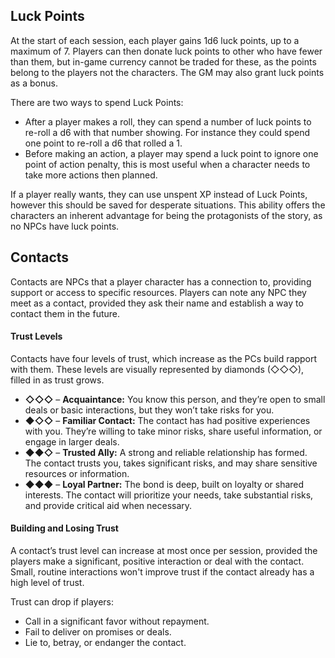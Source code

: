 ## Luck Points
At the start of each session, each player gains 1d6 luck points, up to a maximum of 7. Players can then donate luck points to other who have fewer than them, but in-game currency cannot be traded for these, as the points belong to the players not the characters. The GM may also grant luck points as a bonus.

There are two ways to spend Luck Points:
- After a player makes a roll, they can spend a number of luck points to re-roll a d6 with that number showing. For instance they could spend one point to re-roll a d6 that rolled a 1.
- Before making an action, a player may spend a luck point to ignore one point of action penalty, this is most useful when a character needs to take more actions then planned.

If a player really wants, they can use unspent XP instead of Luck Points, however this should be saved for desperate situations. This ability offers the characters an inherent advantage for being the protagonists of the story, as no NPCs have luck points.
## Contacts
Contacts are NPCs that a player character has a connection to, providing support or access to specific resources. Players can note any NPC they meet as a contact, provided they ask their name and establish a way to contact them in the future.
#### Trust Levels
Contacts have four levels of trust, which increase as the PCs build rapport with them. These levels are visually represented by diamonds (◇◇◇), filled in as trust grows.
- **◇◇◇** – **Acquaintance:** You know this person, and they’re open to small deals or basic interactions, but they won’t take risks for you.
- **◆◇◇** – **Familiar Contact:** The contact has had positive experiences with you. They’re willing to take minor risks, share useful information, or engage in larger deals.
- **◆◆◇** – **Trusted Ally:** A strong and reliable relationship has formed. The contact trusts you, takes significant risks, and may share sensitive resources or information.
- **◆◆◆** – **Loyal Partner:** The bond is deep, built on loyalty or shared interests. The contact will prioritize your needs, take substantial risks, and provide critical aid when necessary.
#### Building and Losing Trust
A contact’s trust level can increase at most once per session, provided the players make a significant, positive interaction or deal with the contact. Small, routine interactions won't improve trust if the contact already has a high level of trust.

Trust can drop if players:
- Call in a significant favor without repayment.
- Fail to deliver on promises or deals.
- Lie to, betray, or endanger the contact.
